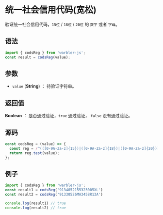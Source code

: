 

# 统一社会信用代码(宽松)

验证统一社会信用代码，`15位` / `18位` / `20位` 的 `数字` 或者 `字母`。

## 语法

```js
import { codsReg } from 'warbler-js';
const result = codsReg(value);
```

## 参数

- `value` (**String**) ： 待验证字符串。

## 返回值

**Boolean** ： 是否通过验证，`true` 通过验证， `false` 没有通过验证。

## 源码

```js
const codsReg = (value) => {
  const reg = /^(([0-9A-Za-z]{15})|([0-9A-Za-z]{18})|([0-9A-Za-z]{20}))$/;
  return reg.test(value);
};
```

## 例子

```js
import { codsReg } from 'warbler-js';
const result1 = codsReg('9134052155323005XL')
const result2 = codsReg('91330526MA345BR13A')

console.log(result1) // true
console.log(result2) // true
```
